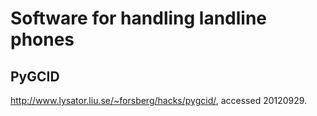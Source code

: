Software for handling landline phones
=====================================

PyGCID
------

http://www.lysator.liu.se/~forsberg/hacks/pygcid/, accessed 20120929.
